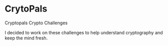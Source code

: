 # CrytoPals
Cryptopals Crypto Challenges

I decided to work on these challenges to help understand cryptography and keep the mind fresh.
